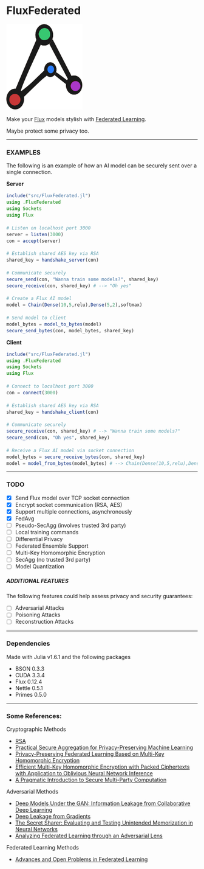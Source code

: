 
# FluxFederated

<img width="200px" src="https://github.com/johngilbert2000/FluxFederated/blob/main/misc/fed_logo.png" />

Make your [Flux](https://fluxml.ai/) models stylish with [Federated Learning](https://ai.googleblog.com/2017/04/federated-learning-collaborative.html).

Maybe protect some privacy too.

___

### EXAMPLES

The following is an example of how an AI model can be securely sent over a single connection.

**Server**

```julia
include("src/FluxFederated.jl")
using .FluxFederated
using Sockets
using Flux

# Listen on localhost port 3000
server = listen(3000)
con = accept(server)

# Establish shared AES key via RSA
shared_key = handshake_server(con)

# Communicate securely
secure_send(con, "Wanna train some models?", shared_key)
secure_receive(con, shared_key) # --> "Oh yes"

# Create a Flux AI model
model = Chain(Dense(10,5,relu),Dense(5,2),softmax)

# Send model to client
model_bytes = model_to_bytes(model)
secure_send_bytes(con, model_bytes, shared_key)

```

**Client**
```julia
include("src/FluxFederated.jl")
using .FluxFederated
using Sockets
using Flux

# Connect to localhost port 3000
con = connect(3000)

# Establish shared AES key via RSA
shared_key = handshake_client(con)

# Communicate securely
secure_receive(con, shared_key) # --> "Wanna train some models?"
secure_send(con, "Oh yes", shared_key)

# Receive a Flux AI model via socket connection
model_bytes = secure_receive_bytes(con, shared_key)
model = model_from_bytes(model_bytes) # --> Chain(Dense(10,5,relu),Dense(5,2),softmax)
```

___

### TODO

- [X] Send Flux model over TCP socket connection
- [X] Encrypt socket communication (RSA, AES)
- [X] Support multiple connections, asynchronously
- [X] FedAvg
- [ ] Pseudo-SecAgg (involves trusted 3rd party)
- [ ] Local training commands
- [ ] Differential Privacy
- [ ] Federated Ensemble Support
- [ ] Multi-Key Homomorphic Encryption
- [ ] SecAgg (no trusted 3rd party)
- [ ] Model Quantization

##### ADDITIONAL FEATURES

The following features could help assess privacy and security guarantees:

- [ ] Adversarial Attacks
- [ ] Poisoning Attacks
- [ ] Reconstruction Attacks

___

### Dependencies

Made with Julia v1.6.1 and the following packages

- BSON 0.3.3
- CUDA 3.3.4
- Flux 0.12.4
- Nettle 0.5.1
- Primes 0.5.0
___

### Some References:

Cryptographic Methods

- [RSA](https://en.wikipedia.org/wiki/RSA_(cryptosystem))
- [Practical Secure Aggregation
for Privacy-Preserving Machine Learning](https://eprint.iacr.org/2017/281.pdf)
- [Privacy-Preserving Federated Learning Based on Multi-Key Homomorphic Encryption](https://arxiv.org/pdf/2104.06824.pdf)
- [Efficient Multi-Key Homomorphic Encryption
with Packed Ciphertexts with Application
to Oblivious Neural Network Inference](https://eprint.iacr.org/2019/524.pdf)
- [A Pragmatic Introduction to
Secure Multi-Party Computation](https://securecomputation.org/docs/pragmaticmpc.pdf)

Adversarial Methods

- [Deep Models Under the GAN: Information Leakage from
Collaborative Deep Learning](https://export.arxiv.org/pdf/1702.07464)
- [Deep Leakage from Gradients](https://hanlab.mit.edu/projects/dlg/assets/NeurIPS19_deep_leakage_from_gradients.pdf)
- [The Secret Sharer: Evaluating and Testing Unintended Memorization in Neural Networks](https://www.usenix.org/system/files/sec19-carlini.pdf)
- [Analyzing Federated Learning through an Adversarial Lens](https://www.princeton.edu/~pmittal/publications/bhagoji-icml19.pdf)

Federated Learning Methods

- [Advances and Open Problems in Federated Learning](https://arxiv.org/abs/1912.04977v3)
